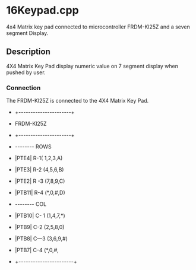 # 16Keypad.cpp 
4x4 Matrix key pad connected to microcontroller FRDM-Kl25Z  and a seven segment Display.
## Description 
4X4 Matrix Key Pad display numeric value on 7 segment display when pushed by user. 
### Connection
The FRDM-Kl25Z   is connected to the 4X4 Matrix Key Pad.
* +----------------------+ 
*  FRDM-Kl25Z
* +----------------------+  
* --------   ROWS

* |PTE4|   R-1( 1,2,3,A)
* |PTE3|	 R-2 (4,5,6,B)
* |PTE2|	 R -3 (7,8,9,C)
* |PTB11|	 R-4 (*,0,#,D)
* --------   COL
* |PTB10|  C- 1 (1,4,7,*)
* |PTB9|   C-2 (2,5,8,0)
* |PTB8|   C—3 (3,6,9,#)
* |PTB7|   C-4 (*,0,#,
* +-----------------------+
